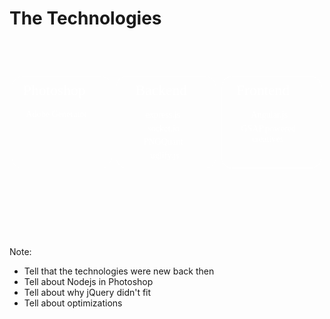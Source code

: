 #  The Technologies
<svg version="1.1" id="Layer_1" xmlns="http://www.w3.org/2000/svg" xmlns:xlink="http://www.w3.org/1999/xlink" x="0px" y="0px"
	 viewBox="0 0 1280 800" enable-background="new 0 0 1280 800" xml:space="preserve">
<g id="Photoshop" class="fragment">
	<text transform="matrix(1 0 0 1 55.5364 221.6924)" fill="#FFFFFF" font-family="'OpenSans-Semibold'" font-size="60">Photoshop</text>
	<text transform="matrix(1 0 0 1 66.763 310)" fill="#FFFFFF" font-family="'OpenSans'" font-size="36">Adobe Generator</text>
	<path fill="none" stroke="#FFFFFF" stroke-miterlimit="10" d="M373.1,517h-322c-22.7,0-41-18.4-41-41V186c0-22.7,18.4-41,41-41h322
		c22.7,0,41,18.4,41,41v290C414.1,498.6,395.8,517,373.1,517z"/>
</g>
<g id="Nodejs" class="fragment">
	<text transform="matrix(1 0 0 1 552.8703 313.2949)" fill="#FFFFFF" font-family="'OpenSans'" font-size="36">express.js</text>
	<text transform="matrix(1 0 0 1 561.8351 367.8633)" fill="#FFFFFF" font-family="'OpenSans'" font-size="36">socket.io</text>
	<text transform="matrix(1 0 0 1 511.7463 221.6924)" fill="#FFFFFF" font-family="'OpenSans-Semibold'" font-size="60">Backend</text>
	<path fill="none" stroke="#FFFFFF" stroke-miterlimit="10" d="M797,517H475c-22.7,0-41-18.4-41-41V186c0-22.7,18.4-41,41-41h322
		c22.7,0,41,18.4,41,41v290C838,498.6,819.6,517,797,517z"/>
</g>
<g id="Angular" class="fragment">
	<text transform="matrix(1 0 0 1 921.6999 221.6924)" fill="#FFFFFF" font-family="'OpenSans-Semibold'" font-size="60">Frontend</text>
	<text transform="matrix(1 0 0 1 981.2458 313.2949)" fill="#FFFFFF" font-family="'OpenSans'" font-size="36">Angular.js</text>
	<path fill="none" stroke="#FFFFFF" stroke-miterlimit="10" d="M1225.4,517h-322c-22.7,0-41-18.4-41-41V186c0-22.7,18.4-41,41-41
		h322c22.7,0,41,18.4,41,41v290C1266.4,498.6,1248.1,517,1225.4,517z"/>
</g>
<g id="Gsap" class="fragment">
	<text transform="matrix(1 0 0 1 940.0693 367.8633)" fill="#FFFFFF" font-family="'OpenSans'" font-size="36">GSAP powered</text>
	<text transform="matrix(1 0 0 1 985.1693 411.0633)" fill="#FFFFFF" font-family="'OpenSans'" font-size="36"> creatives</text>
	<path fill="none" stroke="#FFFFFF" stroke-miterlimit="10" d="M1225.4,517h-322c-22.7,0-41-18.4-41-41V186c0-22.7,18.4-41,41-41
		h322c22.7,0,41,18.4,41,41v290C1266.4,498.6,1248.1,517,1225.4,517z"/>
</g>
<g id="Images" class="fragment">
	<text transform="matrix(1 0 0 1 544.674 422.4316)" fill="#FFFFFF" font-family="'OpenSans'" font-size="36">PNGQuant</text>
</g>
<g id="Optimization" class="fragment">
	<text transform="matrix(1 0 0 1 572.8649 477)" fill="#FFFFFF" font-family="'OpenSans'" font-size="36">uglify.js</text>
</g>
</svg>

Note:
- Tell that the technologies were new back then
- Tell about Nodejs in Photoshop
- Tell about why jQuery didn't fit
- Tell about optimizations
